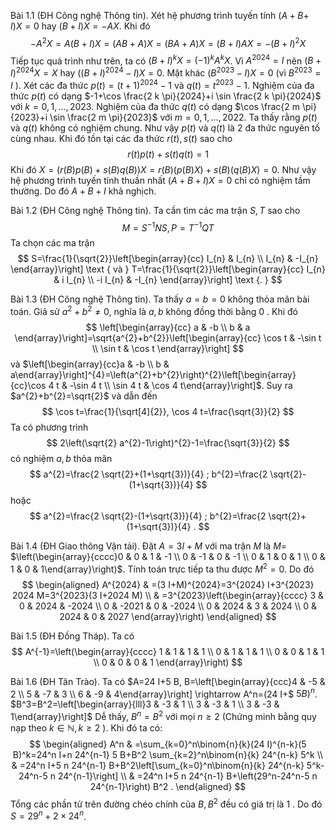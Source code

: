 Bài 1.1 (ĐH Công nghệ Thông tin). 
Xét hệ phương trình tuyến tính $(A+B+$ $I) X=0$ hay $(B+I) X=-A X$. Khi đó
$$
-A^{2} X=A(B+I) X=(A B+A) X=(B A+A) X=(B+I) A X=-(B+I)^{2} X
$$
Tiếp tục quá trình như trên, ta có $(B+I)^{k} X=(-1)^{k} A^{k} X$. Vì $A^{2024}=I$ nên $(B+I)^{2024} X=X$ hay $\left((B+I)^{2024}-I\right) X=0$. Mặt khác $\left(B^{2023}-I\right) X=0$ (vì $B^{2023}=I$ ).
Xét các đa thức $p(t)=(t+1)^{2024}-1$ và $q(t)=t^{2023}-1$. Nghiệm của đa thức $p(t)$ có dạng $-1+\cos \frac{2 k \pi}{2024}+i \sin \frac{2 k \pi}{2024}$ với $k=0,1, \ldots, 2023$. Nghiệm của đa thức $q(t)$ có dạng $\cos \frac{2 m \pi}{2023}+i \sin \frac{2 m \pi}{2023}$ với $m=0,1, \ldots, 2022$. Ta thấy rằng $p(t)$ và $q(t)$ không có nghiệm chung. Như vậy $p(t)$ và $q(t)$ là 2 đa thức nguyên tố cùng nhau. Khi đó tồn tại các đa thức $r(t), s(t)$ sao cho
$$
r(t) p(t)+s(t) q(t)=1
$$
Khi đó $X=(r(B) p(B)+s(B) q(B)) X=r(B)(p(B) X)+s(B)(q(B) X)=0$. Như vậy hệ phương trình tuyến tính thuần nhất $(A+B+I) X=0$ chỉ có nghiệm tầm thường. Do đó $A+B+I$ khả nghịch.

Bài 1.2 (ĐH Công nghệ Thông tin). 
Ta cần tìm các ma trận $S, T$ sao cho
$$
M=S^{-1} N S, P=T^{-1} Q T
$$
Ta chọn các ma trận
$$
S=\frac{1}{\sqrt{2}}\left[\begin{array}{cc}
I_{n} & I_{n} \\
I_{n} & -I_{n}
\end{array}\right] \text { và } T=\frac{1}{\sqrt{2}}\left[\begin{array}{cc}
I_{n} & i I_{n} \\
-i I_{n} & -I_{n}
\end{array}\right] \text {. }
$$

Bài 1.3 (ĐH Công nghệ Thông tin). 
Ta thấy $a=b=0$ không thỏa mãn bài toán.
Giả sử $a^{2}+b^{2} \neq 0$, nghĩa là $a, b$ không đồng thời bằng 0 . Khi đó
$$
\left[\begin{array}{cc}
a & -b \\
b & a
\end{array}\right]=\sqrt{a^{2}+b^{2}}\left[\begin{array}{cc}
\cos t & -\sin t \\
\sin t & \cos t
\end{array}\right]
$$
và $\left[\begin{array}{cc}a & -b \\ b & a\end{array}\right]^{4}=\left(a^{2}+b^{2}\right)^{2}\left[\begin{array}{cc}\cos 4 t & -\sin 4 t \\ \sin 4 t & \cos 4 t\end{array}\right]$. Suy ra $a^{2}+b^{2}=\sqrt{2}$ và dẫn đến
$$
\cos t=\frac{1}{\sqrt[4]{2}}, \cos 4 t=\frac{\sqrt{3}}{2}
$$
Ta có phương trình
$$
2\left(\sqrt{2} a^{2}-1\right)^{2}-1=\frac{\sqrt{3}}{2}
$$
có nghiệm $a, b$ thỏa mãn
$$
a^{2}=\frac{2 \sqrt{2}+(1+\sqrt{3})}{4} ; b^{2}=\frac{2 \sqrt{2}-(1+\sqrt{3})}{4}
$$
hoặc
$$
a^{2}=\frac{2 \sqrt{2}-(1+\sqrt{3})}{4} ; b^{2}=\frac{2 \sqrt{2}+(1+\sqrt{3})}{4} .
$$

Bài 1.4 (ĐH Giao thông Vận tải). 
Đặt $A=3 I+M$ với ma trận $M$ là $M=$ $\left(\begin{array}{cccc}0 & 0 & 1 & -1 \\ 0 & -1 & 0 & -1 \\ 0 & 1 & 0 & 1 \\ 0 & 1 & 0 & 1\end{array}\right)$. Tính toán trực tiếp ta thu được $M^{2}=0$. Do đó
$$
\begin{aligned}
A^{2024} & =(3 I+M)^{2024}=3^{2024} I+3^{2023} 2024 M=3^{2023}(3 I+2024 M) \\
& =3^{2023}\left(\begin{array}{cccc}
3 & 0 & 2024 & -2024 \\
0 & -2021 & 0 & -2024 \\
0 & 2024 & 3 & 2024 \\
0 & 2024 & 0 & 2027
\end{array}\right)
\end{aligned}
$$

Bài 1.5 (ĐH Đồng Tháp). 
Ta có
$$
A^{-1}=\left(\begin{array}{cccc}
1 & 1 & 1 & 1 \\
0 & 1 & 1 & 1 \\
0 & 0 & 1 & 1 \\
0 & 0 & 0 & 1
\end{array}\right)
$$

Bài 1.6 (ĐH Tân Trào). 
Ta có $A=24 I+5 B, B=\left[\begin{array}{ccc}4 & -5 & 2 \\ 5 & -7 & 3 \\ 6 & -9 & 4\end{array}\right] \rightarrow A^n=(24 I+$ $5 B)^n$.
$B^3=B^2=\left[\begin{array}{lll}3 & -3 & 1 \\ 3 & -3 & 1 \\ 3 & -3 & 1\end{array}\right]$ Dễ thấy, $B^n=B^2$ với mọi $n \geq 2$ (Chứng minh bằng quy nạp theo $k \in \mathbb{N}, k \geq 2$ ).
Khi đó ta có:
$$
\begin{aligned}
A^n & =\sum_{k=0}^n\binom{n}{k}(24 I)^{n-k}(5 B)^k=24^n I+n 24^{n-1} 5 B+B^2 \sum_{k=2}^n\binom{n}{k} 24^{n-k} 5^k \\
& =24^n I+5 n 24^{n-1} B+B^2\left[\sum_{k=0}^n\binom{n}{k} 24^{n-k} 5^k-24^n-5 n 24^{n-1}\right] \\
& =24^n I+5 n 24^{n-1} B+\left(29^n-24^n-5 n 24^{n-1}\right) B^2 .
\end{aligned}
$$
Tổng các phần tử trên đường chéo chính của $B, B^2$ đều có giá trị là 1 . Do đó $S=29^n+2 \times 24^n$.